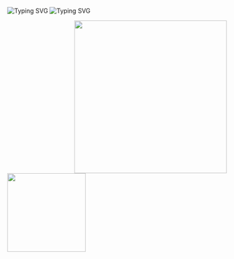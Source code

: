 ![Typing SVG](https://readme-typing-svg.herokuapp.com/?color=18C2CBC&size=35&center=true&vCenter=true&width=1000&lines=Hello!+I'm+Isaac,+Welcome+to+my+Github+profile.💞)
![Typing SVG](https://readme-typing-svg.herokuapp.com/?color=8A2BE2&size=25&center=true&vCenter=true&width=1000&lines=I'm+Full+Stack+Java+Developer+Jr.⚡)

<img align="right" width=350 height=350 src=https://github.com/isaac-kapela/isaac-kapela/assets/124750949/5b747324-03c3-4ec4-b2af-8dd5a79aef61/>

<div>
    <a href="https://github.com/isaac-kapela">
<img align="left" height="180em" src="https://github-readme-stats.vercel.app/api/top-langs/?username=isaac-kapela&layout=compact&langs_count=7&theme=midnight-purple"/>

